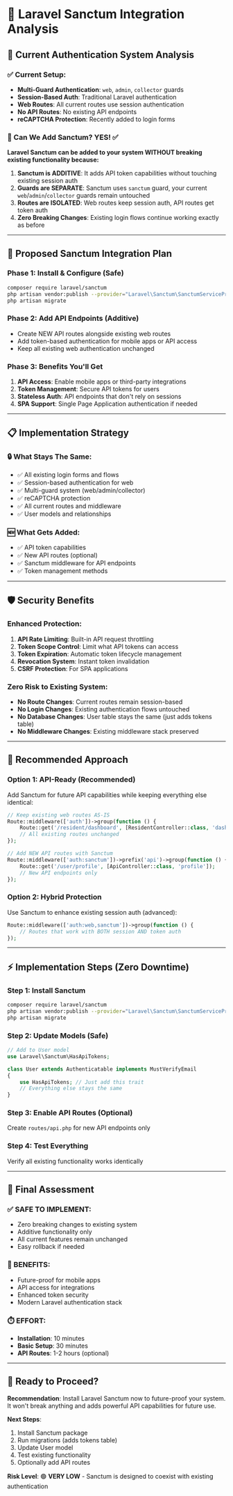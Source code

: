 # 🔐 Laravel Sanctum Integration Analysis

## 🎯 **Current Authentication System Analysis**

### **✅ Current Setup:**
- **Multi-Guard Authentication**: `web`, `admin`, `collector` guards
- **Session-Based Auth**: Traditional Laravel authentication
- **Web Routes**: All current routes use session authentication
- **No API Routes**: No existing API endpoints
- **reCAPTCHA Protection**: Recently added to login forms

### **🤔 Can We Add Sanctum? YES! ✅**

**Laravel Sanctum can be added to your system WITHOUT breaking existing functionality because:**

1. **Sanctum is ADDITIVE**: It adds API token capabilities without touching existing session auth
2. **Guards are SEPARATE**: Sanctum uses `sanctum` guard, your current `web`/`admin`/`collector` guards remain untouched
3. **Routes are ISOLATED**: Web routes keep session auth, API routes get token auth
4. **Zero Breaking Changes**: Existing login flows continue working exactly as before

---

## 🚀 **Proposed Sanctum Integration Plan**

### **Phase 1: Install & Configure (Safe)**
```bash
composer require laravel/sanctum
php artisan vendor:publish --provider="Laravel\Sanctum\SanctumServiceProvider"
php artisan migrate
```

### **Phase 2: Add API Endpoints (Additive)**
- Create NEW API routes alongside existing web routes
- Add token-based authentication for mobile apps or API access
- Keep all existing web authentication unchanged

### **Phase 3: Benefits You'll Get**
1. **API Access**: Enable mobile apps or third-party integrations
2. **Token Management**: Secure API tokens for users
3. **Stateless Auth**: API endpoints that don't rely on sessions
4. **SPA Support**: Single Page Application authentication if needed

---

## 📋 **Implementation Strategy**

### **🔒 What Stays The Same:**
- ✅ All existing login forms and flows
- ✅ Session-based authentication for web
- ✅ Multi-guard system (web/admin/collector)
- ✅ reCAPTCHA protection
- ✅ All current routes and middleware
- ✅ User models and relationships

### **🆕 What Gets Added:**
- ✅ API token capabilities
- ✅ New API routes (optional)
- ✅ Sanctum middleware for API endpoints
- ✅ Token management methods

---

## 🛡️ **Security Benefits**

### **Enhanced Protection:**
1. **API Rate Limiting**: Built-in API request throttling
2. **Token Scope Control**: Limit what API tokens can access  
3. **Token Expiration**: Automatic token lifecycle management
4. **Revocation System**: Instant token invalidation
5. **CSRF Protection**: For SPA applications

### **Zero Risk to Existing System:**
- **No Route Changes**: Current routes remain session-based
- **No Login Changes**: Existing authentication flows untouched
- **No Database Changes**: User table stays the same (just adds tokens table)
- **No Middleware Changes**: Existing middleware stack preserved

---

## 🎯 **Recommended Approach**

### **Option 1: API-Ready (Recommended)**
Add Sanctum for future API capabilities while keeping everything else identical:
```php
// Keep existing web routes AS-IS
Route::middleware(['auth'])->group(function () {
    Route::get('/resident/dashboard', [ResidentController::class, 'dashboard']);
    // All existing routes unchanged
});

// Add NEW API routes with Sanctum
Route::middleware(['auth:sanctum'])->prefix('api')->group(function () {
    Route::get('/user/profile', [ApiController::class, 'profile']);
    // New API endpoints only
});
```

### **Option 2: Hybrid Protection**
Use Sanctum to enhance existing session auth (advanced):
```php
Route::middleware(['auth:web,sanctum'])->group(function () {
    // Routes that work with BOTH session AND token auth
});
```

---

## ⚡ **Implementation Steps (Zero Downtime)**

### **Step 1: Install Sanctum**
```bash
composer require laravel/sanctum
php artisan vendor:publish --provider="Laravel\Sanctum\SanctumServiceProvider"  
php artisan migrate
```

### **Step 2: Update Models (Safe)**
```php
// Add to User model
use Laravel\Sanctum\HasApiTokens;

class User extends Authenticatable implements MustVerifyEmail
{
    use HasApiTokens; // Just add this trait
    // Everything else stays the same
}
```

### **Step 3: Enable API Routes (Optional)**
Create `routes/api.php` for new API endpoints only

### **Step 4: Test Everything**
Verify all existing functionality works identically

---

## 🎯 **Final Assessment**

### **✅ SAFE TO IMPLEMENT**: 
- Zero breaking changes to existing system
- Additive functionality only
- All current features remain unchanged
- Easy rollback if needed

### **🎁 BENEFITS**:
- Future-proof for mobile apps
- API access for integrations  
- Enhanced token security
- Modern Laravel authentication stack

### **⏱️ EFFORT**: 
- **Installation**: 10 minutes
- **Basic Setup**: 30 minutes  
- **API Routes**: 1-2 hours (optional)

---

## 🚀 **Ready to Proceed?**

**Recommendation**: Install Laravel Sanctum now to future-proof your system. It won't break anything and adds powerful API capabilities for future use.

**Next Steps**: 
1. Install Sanctum package
2. Run migrations (adds tokens table)
3. Update User model
4. Test existing functionality
5. Optionally add API routes

**Risk Level**: 🟢 **VERY LOW** - Sanctum is designed to coexist with existing authentication